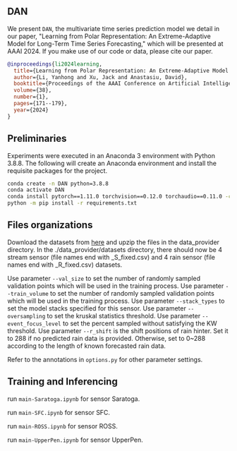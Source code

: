 ## DAN

We present `DAN`, the multivariate time series prediction model we detail in our paper, "Learning from Polar Representation: An Extreme-Adaptive Model for Long-Term Time Series Forecasting," which will be presented at AAAI 2024. If you make use of our code or data, please cite our paper.

```bibtex
@inproceedings{li2024learning,
  title={Learning from Polar Representation: An Extreme-Adaptive Model for Long-Term Time Series Forecasting},
  author={Li, Yanhong and Xu, Jack and Anastasiu, David},
  booktitle={Proceedings of the AAAI Conference on Artificial Intelligence},
  volume={38},
  number={1},
  pages={171--179},
  year={2024}
}
```
## Preliminaries

Experiments were executed in an Anaconda 3 environment with Python 3.8.8. The following will create an Anaconda environment and install the requisite packages for the project.

```bash
conda create -n DAN python=3.8.8
conda activate DAN
conda install pytorch==1.11.0 torchvision==0.12.0 torchaudio==0.11.0 -c pytorch
python -m pip install -r requirements.txt
```

## Files organizations

Download the datasets from [here](https://clp.engr.scu.edu/static/datasets/seed_datasets.zip) and upzip the files in the data_provider directory. In the ./data_provider/datasets directory, there should now be 4 stream sensor (file names end with _S_fixed.csv) and 4 rain sensor (file names end with _R_fixed.csv) datasets.

Use parameter `--val_size` to set the number of randomly sampled validation points which will be used in the training process. 
Use parameter `--train_volume` to set the number of randomly sampled validation points which will be used in the training process. 
Use parameter `--stack_types` to set the model stacks specified for this sensor. 
Use parameter `--oversampling` to set the kruskal statistics threshold. 
Use parameter `--event_focus_level` to set the percent sampled without satisfying the KW threshold. 
Use parameter `--r_shift` is the shift positions of rain hinter. Set it to 288 if no predicted rain data is provided. Otherwise, set to 0~288 according to the length of known forecasted rain data.

Refer to the annotations in `options.py` for other parameter settings.

## Training and Inferencing

run `main-Saratoga.ipynb` for sensor Saratoga.

run `main-SFC.ipynb` for sensor SFC.

run `main-ROSS.ipynb` for sensor ROSS.

run `main-UpperPen.ipynb` for sensor UpperPen.



